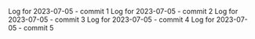 Log for 2023-07-05 - commit 1
Log for 2023-07-05 - commit 2
Log for 2023-07-05 - commit 3
Log for 2023-07-05 - commit 4
Log for 2023-07-05 - commit 5
